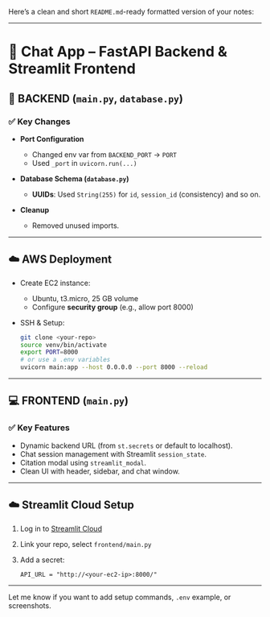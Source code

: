 Here’s a clean and short `README.md`-ready formatted version of your notes:

---

# 🧠 Chat App – FastAPI Backend & Streamlit Frontend

## 🔧 BACKEND (`main.py`, `database.py`)

### ✅ Key Changes

* **Port Configuration**

  * Changed env var from `BACKEND_PORT` → `PORT`
  * Used `_port` in `uvicorn.run(...)`

* **Database Schema (`database.py`)**

  * **UUIDs**: Used `String(255)` for `id`, `session_id` (consistency) and so on.

* **Cleanup**

  * Removed unused imports.

---

## ☁️ AWS Deployment

* Create EC2 instance:

  * Ubuntu, t3.micro, 25 GB volume
  * Configure **security group** (e.g., allow port 8000)

* SSH & Setup:

  ```bash
  git clone <your-repo>
  source venv/bin/activate
  export PORT=8000
  # or use a .env variables
  uvicorn main:app --host 0.0.0.0 --port 8000 --reload
  ```

---

## 💻 FRONTEND (`main.py`)

### ✅ Key Features

* Dynamic backend URL (from `st.secrets` or default to localhost).
* Chat session management with Streamlit `session_state`.
* Citation modal using `streamlit_modal`.
* Clean UI with header, sidebar, and chat window.

---

## ☁️ Streamlit Cloud Setup

1. Log in to [Streamlit Cloud](https://streamlit.io/cloud)
2. Link your repo, select `frontend/main.py`
3. Add a secret:

   ```
   API_URL = "http://<your-ec2-ip>:8000/"
   ```

---

Let me know if you want to add setup commands, `.env` example, or screenshots.
